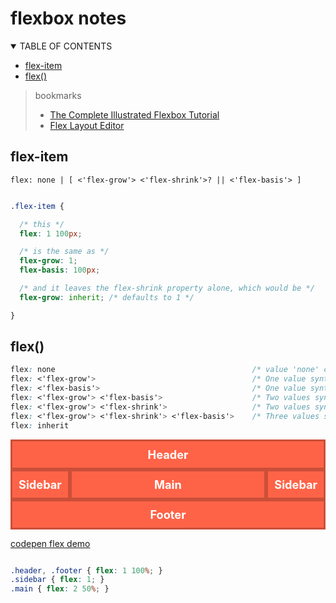 # flexbox notes

<link rel="stylesheet" href="../../resources/custom-toc.css">
<div class="custom-TOC">
<details open><summary>TABLE OF CONTENTS</summary>

* [flex-item](#flex-item)
* [flex()](#flex)

</details></div>

> bookmarks
> * [The Complete Illustrated Flexbox Tutorial](https://medium.freecodecamp.org/the-complete-illustrated-flexbox-tutorial-d35c085dbf35)
> * [Flex Layout Editor](http://www.csstutorial.org/flex-both.html)

## flex-item

`flex: none | [ <'flex-grow'> <'flex-shrink'>? || <'flex-basis'> ]`

```CSS

.flex-item {

  /* this */
  flex: 1 100px;

  /* is the same as */
  flex-grow: 1;
  flex-basis: 100px;

  /* and it leaves the flex-shrink property alone, which would be */
  flex-grow: inherit; /* defaults to 1 */

}
```

## flex()

```CSS
flex: none                                            /* value 'none' case */
flex: <'flex-grow'>                                   /* One value syntax, variation 1 */
flex: <'flex-basis'>                                  /* One value syntax, variation 2 */
flex: <'flex-grow'> <'flex-basis'>                    /* Two values syntax, variation 1 */
flex: <'flex-grow'> <'flex-shrink'>                   /* Two values syntax, variation 2 */
flex: <'flex-grow'> <'flex-shrink'> <'flex-basis'>    /* Three values syntax */
flex: inherit
```

<style>

.flex-container {
  padding: 0;
  margin: 0 auto;
  list-style: none;
  height: auto;
  width:100%;
  display: flex;
  justify-content: space-around;
  flex-flow: row wrap;
  align-items: stretch;
}

.header, .footer { flex: 1 100%; }
.sidebar { flex: 1; }
.main { flex: 2 50%; }

.flex-item {
  background: tomato;
  padding: 10px;
  border: 3px solid rgba(0, 0, 0, 0.2);
  color: white;
  font-weight: bold;
  font-size: 1.3em;
  text-align: center;
}

</style>

<ul class="flex-container">
  <li class="flex-item header">Header</li>
  <li class="flex-item sidebar">Sidebar</li>
  <li class="flex-item main">Main</li>
  <li class="flex-item sidebar">Sidebar</li>
  <li class="flex-item footer">Footer</li>
</ul>

[codepen flex demo](https://codepen.io/HugoGiraudel/pen/fec8936890d14e842ac4856ce34e5fbe)

```CSS

.header, .footer { flex: 1 100%; }
.sidebar { flex: 1; }
.main { flex: 2 50%; }

```